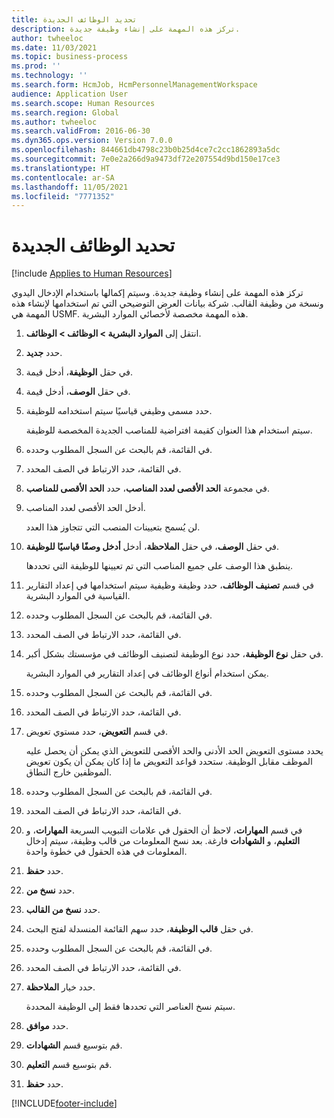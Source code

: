 ```yaml
---
title: تحديد الوظائف الجديدة
description: تركز هذه المهمة على إنشاء وظيفة جديدة.
author: twheeloc
ms.date: 11/03/2021
ms.topic: business-process
ms.prod: ''
ms.technology: ''
ms.search.form: HcmJob, HcmPersonnelManagementWorkspace
audience: Application User
ms.search.scope: Human Resources
ms.search.region: Global
ms.author: twheeloc
ms.search.validFrom: 2016-06-30
ms.dyn365.ops.version: Version 7.0.0
ms.openlocfilehash: 844661db4798c23b0b25d4ce7c2cc1862893a5dc
ms.sourcegitcommit: 7e0e2a266d9a9473df72e207554d9bd150e17ce3
ms.translationtype: HT
ms.contentlocale: ar-SA
ms.lasthandoff: 11/05/2021
ms.locfileid: "7771352"
---
```

# <a name="define-new-jobs"></a>تحديد الوظائف الجديدة

[!include [Applies to Human Resources](../includes/applies-to-hr.md)]



تركز هذه المهمة على إنشاء وظيفة جديدة. وسيتم إكمالها باستخدام الإدخال اليدوي ونسخة من وظيفة القالب. شركة بيانات العرض التوضيحي التي تم استخدامها لإنشاء هذه المهمة هي USMF.‬ هذه المهمة مخصصة لأخصائي الموارد البشرية.

1. انتقل إلى **الموارد البشرية \> الوظائف \> الوظائف**.
2. حدد **جديد**.
3. في حقل **الوظيفة**، أدخل قيمة.
4. في حقل **الوصف**، أدخل قيمة.
5. حدد مسمى وظيفي قياسيًا سيتم استخدامه للوظيفة.

    سيتم استخدام هذا العنوان كقيمة افتراضية للمناصب الجديدة المخصصة للوظيفة.

6. في القائمة، قم بالبحث عن السجل المطلوب وحدده.
7. في القائمة، حدد الارتباط في الصف المحدد.
8. في مجموعة **الحد الأقصى لعدد المناصب**، حدد **الحد الأقصى للمناصب**.
9. أدخل الحد الأقصى لعدد المناصب. 

    لن يُسمح بتعيينات المنصب التي تتجاوز هذا العدد.

10. في حقل **الوصف**، في حقل **الملاحظة**، أدخل **أدخل وصفًا قياسيًا للوظيفة**.

    ينطبق هذا الوصف على جميع المناصب التي تم تعيينها للوظيفة التي تحددها.

11. في قسم **تصنيف الوظائف**، حدد وظيفة وظيفية سيتم استخدامها في إعداد التقارير القياسية في الموارد البشرية.
12. في القائمة، قم بالبحث عن السجل المطلوب وحدده.
13. في القائمة، حدد الارتباط في الصف المحدد.
14. في حقل **نوع الوظيفة**، حدد نوع الوظيفة لتصنيف الوظائف في مؤسستك بشكل أكبر.

    يمكن استخدام أنواع الوظائف في إعداد التقارير في الموارد البشرية.

15. في القائمة، قم بالبحث عن السجل المطلوب وحدده.
16. في القائمة، حدد الارتباط في الصف المحدد.
17. في قسم **التعويض**، حدد مستوي تعويض.

    يحدد مستوى التعويض الحد الأدنى والحد الأقصى للتعويض الذي يمكن أن يحصل عليه الموظف مقابل الوظيفة. ستحدد قواعد التعويض ما إذا كان يمكن أن يكون تعويض الموظفين خارج النطاق.

18. في القائمة، قم بالبحث عن السجل المطلوب وحدده.
19. في القائمة، حدد الارتباط في الصف المحدد.
20. في قسم **المهارات**، لاحظ أن الحقول في علامات التبويب السريعة **المهارات**، و **التعليم**، و **الشهادات** فارغة. بعد نسخ المعلومات من قالب وظيفة، سيتم إدخال المعلومات في هذه الحقول في خطوة واحدة.
21. حدد **حفظ**.
22. حدد **نسخ من**.
23. حدد **نسخ من القالب**.
24. في حقل **قالب الوظيفة**، حدد سهم القائمة المنسدلة لفتح البحث.
25. في القائمة، قم بالبحث عن السجل المطلوب وحدده.
26. في القائمة، حدد الارتباط في الصف المحدد.
27. حدد خيار **الملاحظة**.

    سيتم نسخ العناصر التي تحددها فقط إلى الوظيفة المحددة.

28. حدد **موافق**.
29. قم بتوسيع قسم **الشهادات**.
30. قم بتوسيع قسم **التعليم**.
31. حدد **حفظ**.

[!INCLUDE[footer-include](../includes/footer-banner.md)]
